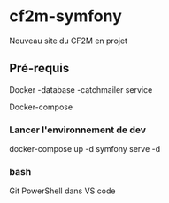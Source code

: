 # cf2m-symfony
Nouveau site du CF2M en projet

## Pré-requis

Docker
-database
-catchmailer service

Docker-compose

### Lancer l'environnement de dev

docker-compose up -d
symfony serve -d

### bash
Git
PowerShell dans VS code

